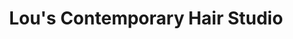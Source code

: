 ---
title: "Lou's Contemporary Hair Studio"
url: /cincinnati/lous-contemporary-hair-studio/
shop: Friseur
---